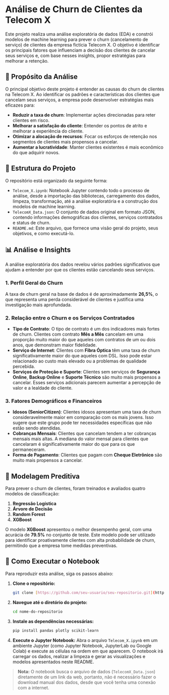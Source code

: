 # Análise de Churn de Clientes da Telecom X

Este projeto realiza uma análise exploratória de dados (EDA) e constrói modelos de machine learning para prever o churn (cancelamento de serviço) de clientes da empresa fictícia Telecom X. O objetivo é identificar os principais fatores que influenciam a decisão dos clientes de cancelar seus serviços e, com base nesses insights, propor estratégias para melhorar a retenção.

## 🚀 Propósito da Análise

O principal objetivo deste projeto é entender as causas do churn de clientes na Telecom X. Ao identificar os padrões e características dos clientes que cancelam seus serviços, a empresa pode desenvolver estratégias mais eficazes para:

  * **Reduzir a taxa de churn**: Implementar ações direcionadas para reter clientes em risco.
  * **Melhorar a satisfação do cliente**: Entender os pontos de atrito e melhorar a experiência do cliente.
  * **Otimizar a alocação de recursos**: Focar os esforços de retenção nos segmentos de clientes mais propensos a cancelar.
  * **Aumentar a lucratividade**: Manter clientes existentes é mais econômico do que adquirir novos.

## 📂 Estrutura do Projeto

O repositório está organizado da seguinte forma:

  * `Telecom_X.ipynb`: Notebook Jupyter contendo todo o processo de análise, desde a importação das bibliotecas, carregamento dos dados, limpeza, transformação, até a análise exploratória e a construção dos modelos de machine learning.
  * `TelecomX_Data.json`: O conjunto de dados original em formato JSON, contendo informações demográficas dos clientes, serviços contratados e status de churn.
  * `README.md`: Este arquivo, que fornece uma visão geral do projeto, seus objetivos, e como executá-lo.

## 📊 Análise e Insights

A análise exploratória dos dados revelou vários padrões significativos que ajudam a entender por que os clientes estão cancelando seus serviços.

### 1\. Perfil Geral do Churn

A taxa de churn geral na base de dados é de aproximadamente **26,5%**, o que representa uma perda considerável de clientes e justifica uma investigação mais aprofundada.


### 2\. Relação entre o Churn e os Serviços Contratados

  - **Tipo de Contrato**: O tipo de contrato é um dos indicadores mais fortes de churn. Clientes com contrato **Mês a Mês** cancelam em uma proporção muito maior do que aqueles com contratos de um ou dois anos, que demonstram maior fidelidade.
  - **Serviço de Internet**: Clientes com **Fibra Óptica** têm uma taxa de churn significativamente maior do que aqueles com DSL. Isso pode estar relacionado ao custo mais elevado ou a problemas de qualidade percebida.
  - **Serviços de Proteção e Suporte**: Clientes sem serviços de **Segurança Online**, **Backup Online** e **Suporte Técnico** são muito mais propensos a cancelar. Esses serviços adicionais parecem aumentar a percepção de valor e a lealdade do cliente.


### 3\. Fatores Demográficos e Financeiros

  - **Idosos (SeniorCitizen)**: Clientes idosos apresentam uma taxa de churn consideravelmente maior em comparação com os mais jovens. Isso sugere que este grupo pode ter necessidades específicas que não estão sendo atendidas.
  - **Cobranças Mensais**: Clientes que cancelam tendem a ter cobranças mensais mais altas. A mediana do valor mensal para clientes que cancelaram é significativamente maior do que para os que permaneceram.
  - **Forma de Pagamento**: Clientes que pagam com **Cheque Eletrônico** são muito mais propensos a cancelar.


## 🤖 Modelagem Preditiva

Para prever o churn de clientes, foram treinados e avaliados quatro modelos de classificação:

1.  **Regressão Logística**
2.  **Árvore de Decisão**
3.  **Random Forest**
4.  **XGBoost**

O modelo **XGBoost** apresentou o melhor desempenho geral, com uma acurácia de **79.5%** no conjunto de teste. Este modelo pode ser utilizado para identificar proativamente clientes com alta probabilidade de churn, permitindo que a empresa tome medidas preventivas.

## 🚀 Como Executar o Notebook

Para reproduzir esta análise, siga os passos abaixo:

1.  **Clone o repositório:**
    ```bash
    git clone [https://github.com/seu-usuario/seu-repositorio.git](https://github.com/seu-usuario/seu-repositorio.git)
    ```
2.  **Navegue até o diretório do projeto:**
    ```bash
    cd nome-do-repositorio
    ```
3.  **Instale as dependências necessárias:**
    ```bash
    pip install pandas plotly scikit-learn
    ```
4.  **Execute o Jupyter Notebook:**
    Abra o arquivo `Telecom_X.ipynb` em um ambiente Jupyter (como Jupyter Notebook, JupyterLab ou Google Colab) e execute as células na ordem em que aparecem. O notebook irá carregar os dados, realizar a limpeza e gerar as visualizações e modelos apresentados neste README.

> **Nota:** O notebook busca o arquivo de dados (`TelecomX_Data.json`) diretamente de um link da web, portanto, não é necessário fazer o download manual dos dados, desde que você tenha uma conexão com a internet.
